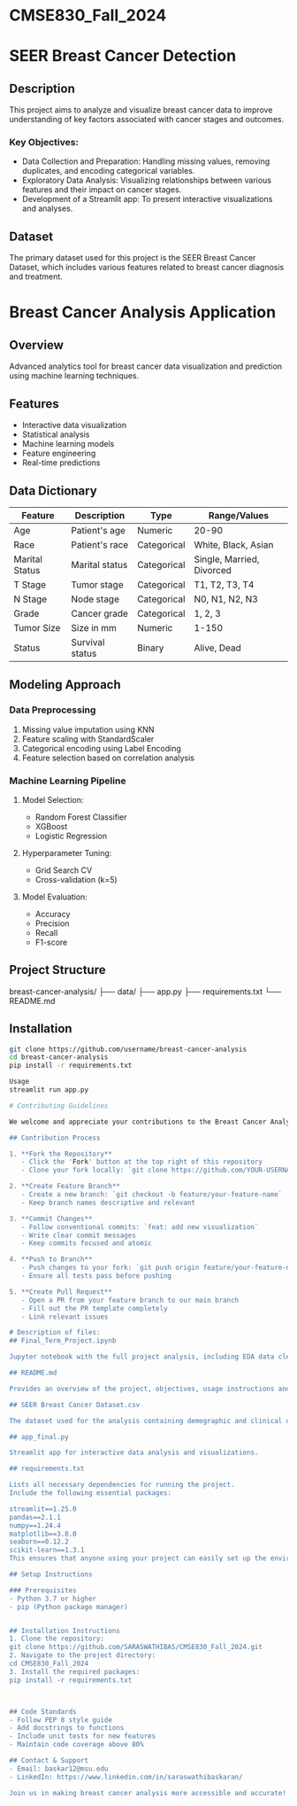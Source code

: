 # CMSE830_Fall_2024

# SEER Breast Cancer Detection

## Description
This project aims to analyze and visualize breast cancer data to improve understanding of key factors associated with cancer stages and outcomes.


### Key Objectives:
- Data Collection and Preparation: Handling missing values, removing duplicates, and encoding categorical variables.
- Exploratory Data Analysis: Visualizing relationships between various features and their impact on cancer stages.
- Development of a Streamlit app: To present interactive visualizations and analyses.

## Dataset
The primary dataset used for this project is the SEER Breast Cancer Dataset, which includes various features related to breast cancer diagnosis and treatment. 

# Breast Cancer Analysis Application

## Overview
Advanced analytics tool for breast cancer data visualization and prediction using machine learning techniques.

## Features
- Interactive data visualization
- Statistical analysis
- Machine learning models
- Feature engineering
- Real-time predictions

## Data Dictionary
| Feature | Description | Type | Range/Values |
|---------|-------------|------|--------------|
| Age | Patient's age | Numeric | 20-90 |
| Race | Patient's race | Categorical | White, Black, Asian |
| Marital Status | Marital status | Categorical | Single, Married, Divorced |
| T Stage | Tumor stage | Categorical | T1, T2, T3, T4 |
| N Stage | Node stage | Categorical | N0, N1, N2, N3 |
| Grade | Cancer grade | Categorical | 1, 2, 3 |
| Tumor Size | Size in mm | Numeric | 1-150 |
| Status | Survival status | Binary | Alive, Dead |

## Modeling Approach

### Data Preprocessing
1. Missing value imputation using KNN
2. Feature scaling with StandardScaler
3. Categorical encoding using Label Encoding
4. Feature selection based on correlation analysis

### Machine Learning Pipeline
1. Model Selection:
   - Random Forest Classifier
   - XGBoost
   - Logistic Regression

2. Hyperparameter Tuning:
   - Grid Search CV
   - Cross-validation (k=5)

3. Model Evaluation:
   - Accuracy
   - Precision
   - Recall
   - F1-score

## Project Structure
breast-cancer-analysis/ ├── data/ ├── app.py ├── requirements.txt └── README.md


## Installation
```bash
git clone https://github.com/username/breast-cancer-analysis
cd breast-cancer-analysis
pip install -r requirements.txt

Usage
streamlit run app.py

# Contributing Guidelines

We welcome and appreciate your contributions to the Breast Cancer Analysis project! Here's how you can contribute:

## Contribution Process

1. **Fork the Repository**
   - Click the 'Fork' button at the top right of this repository
   - Clone your fork locally: `git clone https://github.com/YOUR-USERNAME/breast-cancer-analysis`

2. **Create Feature Branch**
   - Create a new branch: `git checkout -b feature/your-feature-name`
   - Keep branch names descriptive and relevant

3. **Commit Changes**
   - Follow conventional commits: `feat: add new visualization`
   - Write clear commit messages
   - Keep commits focused and atomic

4. **Push to Branch**
   - Push changes to your fork: `git push origin feature/your-feature-name`
   - Ensure all tests pass before pushing

5. **Create Pull Request**
   - Open a PR from your feature branch to our main branch
   - Fill out the PR template completely
   - Link relevant issues

# Description of files:
## Final_Term_Project.ipynb

Jupyter notebook with the full project analysis, including EDA data cleanin and interpretations.

## README.md

Provides an overview of the project, objectives, usage instructions and key findings.

## SEER Breast Cancer Dataset.csv

The dataset used for the analysis containing demographic and clinical data.

## app_final.py

Streamlit app for interactive data analysis and visualizations.

## requirements.txt

Lists all necessary dependencies for running the project.
Include the following essential packages:

streamlit==1.25.0
pandas==2.1.1
numpy==1.24.4
matplotlib==3.8.0
seaborn==0.12.2
scikit-learn==1.3.1
This ensures that anyone using your project can easily set up the environment with the necessary dependencies.

## Setup Instructions

### Prerequisites
- Python 3.7 or higher
- pip (Python package manager)


## Installation Instructions
1. Clone the repository:
git clone https://github.com/SARASWATHIBAS/CMSE830_Fall_2024.git
2. Navigate to the project directory:
cd CMSE830_Fall_2024
3. Install the required packages:
pip install -r requirements.txt



## Code Standards
- Follow PEP 8 style guide
- Add docstrings to functions
- Include unit tests for new features
- Maintain code coverage above 80%

## Contact & Support
- Email: baskar12@msu.edu
- LinkedIn: https://www.linkedin.com/in/saraswathibaskaran/

Join us in making breast cancer analysis more accessible and accurate!

